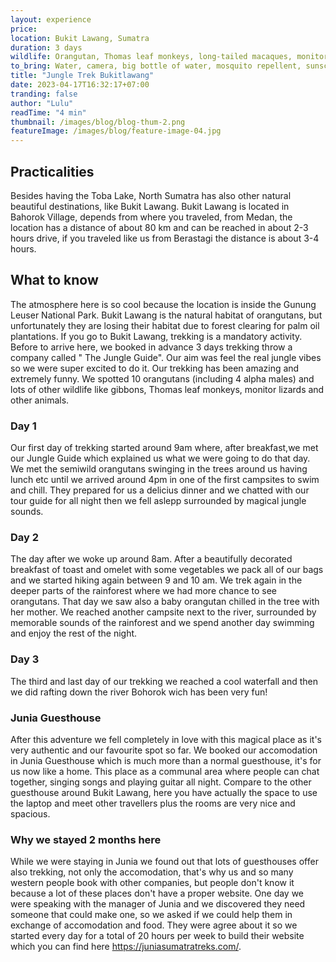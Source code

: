```yaml
---
layout: experience
price: 
location: Bukit Lawang, Sumatra
duration: 3 days
wildlife: Orangutan, Thomas leaf monkeys, long-tailed macaques, monitor lizard, gibbons. 
to_bring: Water, camera, big bottle of water, mosquito repellent, sunscreen, trekking shoes, long trousers & socks, change of clothes, flip flops, swimsuit and towel. 
title: "Jungle Trek Bukitlawang"
date: 2023-04-17T16:32:17+07:00
tranding: false
author: "Lulu"
readTime: "4 min"
thumbnail: /images/blog/blog-thum-2.png
featureImage: /images/blog/feature-image-04.jpg
---
```


## Practicalities

Besides having the Toba Lake, North Sumatra has also other natural beautiful destinations, like Bukit Lawang. Bukit Lawang is located in Bahorok Village, depends from where you traveled, from Medan, the location has a distance of about 80 km and can be reached in about 2-3 hours drive, if you traveled like us from Berastagi the distance is about 3-4 hours. 

## What to know

The atmosphere here is so cool because the location is inside the Gunung Leuser National Park. Bukit Lawang is the natural habitat of orangutans, but unfortunately they are losing their habitat due to forest clearing for palm oil plantations. If you go to Bukit Lawang, trekking is a mandatory activity. Before to arrive here, we booked in advance 3 days trekking throw a company called " The Jungle Guide". Our aim was feel the real jungle vibes so we were super excited to do it. Our trekking has been amazing and extremely funny. We spotted 10 orangutans (including 4 alpha males) and lots of other wildlife like gibbons, Thomas leaf monkeys, monitor lizards and other animals.

### Day 1 

Our first day of trekking started around 9am where, after breakfast,we met our Jungle Guide which explained us what we were going to do that day. We met the semiwild orangutans swinging in the trees around us having lunch etc until we arrived around 4pm in one of the first campsites to swim and chill. They prepared for us a delicius dinner and we chatted with our tour guide for all night then we fell aslepp surrounded by magical jungle sounds.

### Day 2 
  
The day after we woke up around 8am. After a beautifully decorated breakfast of toast and omelet with some vegetables we pack all of our bags and we started hiking again between 9 and 10 am. We trek again in the deeper parts of the rainforest where we had more chance to see orangutans. That day we saw also a baby orangutan chilled in the tree with her mother. We reached another campsite next to the river, surrounded by memorable sounds of the rainforest and we spend another day swimming and enjoy the rest of the night. 
### Day 3 

 The third and last day of our trekking we reached a cool waterfall and then we did rafting down the river Bohorok wich has been very fun! 

### Junia Guesthouse 

After this adventure we fell completely in love with this magical place as it's very authentic and our favourite spot so far. We booked our accomodation in Junia Guesthouse which is much more than a normal guesthouse, it's for us now like a home. This place as a communal area where people can chat together, singing songs and playing guitar all night. Compare to the other guesthouse around Bukit Lawang, here you have actually the space to use the laptop and meet other travellers plus the rooms are very nice and spacious. 

### Why we stayed 2 months here 

While we were staying in Junia we found out that lots of guesthouses offer also trekking, not only the accomodation, that's why us and so many western people book with other companies, but people don't know it because a lot of these places don't have a proper website. 
One day we were speaking with the manager of Junia and we discovered they need someone that could make one, so we asked if we could help them in exchange of accomodation and food. They were agree about it so we started every day for a total of 20 hours per week to build their website which you can find here https://juniasumatratreks.com/. 



 


